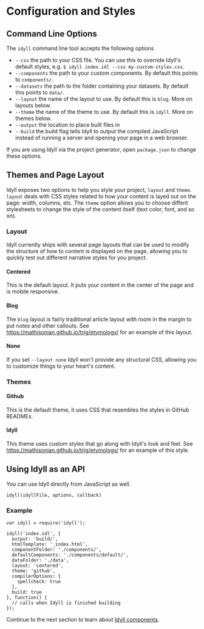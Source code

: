 
# Configuration and Styles

## Command Line Options

The `idyll` command line tool accepts the following options

* `--css` the path to your CSS file. You can use this to override Idyll's default styles, e.g. `$ idyll index.idl --css my-custom-styles.css`.
* `--components` the path to your custom components. By default this points to `components/`.
* `--datasets` the path to the folder containing your datasets. By default this points to `data/`.
* `--layout` the name of the layout to use. By default this is `blog`. More on layouts below.
* `--theme` the name of the theme to use. By default this is `idyll`. More on themes below.
* `--output` the location to place built files in
* `--build` the build flag tells Idyll to output the compiled JavaScript instead of running a server and opening your page in a web browser.

If you are using Idyll via the project generator, open `package.json` to change these options.

## Themes and Page Layout

Idyll exposes two options to help you style your project, `layout` and `theme`. `layout` deals with CSS styles related to how your content is
layed out on the page: width, columns, etc. The `theme` option allows you to choose diffent stylesheets to change the style of the content itself (text color, font, and so on).

### Layout

Idyll currently ships with several page layouts that can be used to modify the structure of how to content is displayed on the page, allowing you to quickly test out different narrative styles
for you project.

#### Centered

This is the default layout. It puts your content in the center of the page and is mobile responsive.

#### Blog

The `blog` layout is fairly traditional article layout with room in the margin to
put notes and other callouts. See https://mathisonian.github.io/trig/etymology/ for an example of this layout.

#### None

If you set `--layout none` Idyll won't provide any structural CSS, allowing you to customize things to your
heart's content.

### Themes

#### Github

This is the default theme, it uses CSS that resembles the styles in GitHub READMEs.

#### Idyll

This theme uses custom styles that go along with Idyll's look and feel. See https://mathisonian.github.io/trig/etymology/ for an example of this style.

## Using Idyll as an API

You can use Idyll directly from JavaScript as well.

`idyll(idyllFile, options, callback)`

### Example

```
var idyll = require('idyll');

idyll('index.idl', {
  output: 'build/',
  htmlTemplate: '_index.html',
  componentFolder: './components/',
  defaultComponents: './components/default/',
  dataFolder: './data',
  layout: 'centered',
  theme: 'github',
  compilerOptions: {
    spellcheck: true
  },
  build: true
}, function() {
  // calls when Idyll is finished building
});
```

Continue to the next section to learn about [Idyll components](/components-overview).


